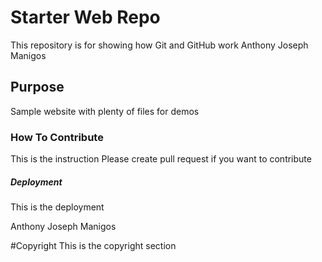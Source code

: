 # Starter Web Repo

This repository is for showing how Git and GitHub work
Anthony Joseph Manigos

## Purpose

Sample website with plenty of files for demos

### How To Contribute

This is the instruction
Please create pull request if you want to contribute

##### Deployment

This is the deployment

Anthony Joseph Manigos

#Copyright
This is the copyright section